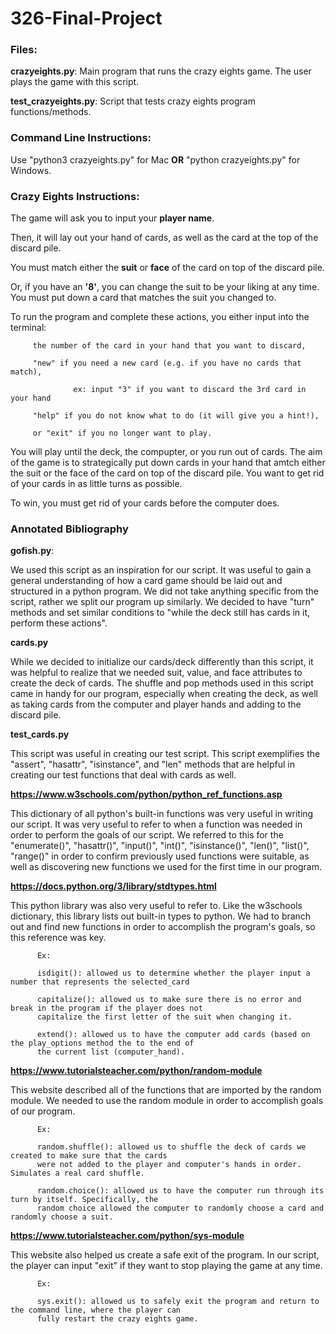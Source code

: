# 326-Final-Project

### **Files**:

**crazyeights.py**: Main program that runs the crazy eights game. The user plays the game with this script.
          
**test_crazyeights.py**: Script that tests crazy eights program functions/methods.
      
### **Command Line Instructions:**
Use "python3 crazyeights.py" for Mac
             **OR**
"python crazyeights.py" for Windows.

### **Crazy Eights Instructions:**
The game will ask you to input your **player name**.

Then, it will lay out your hand of cards, as well as the card at the top of the discard pile.

You must match either the **suit** or **face** of the card on top of the discard pile.

Or, if you have an **'8'**, you can change the suit to be your liking at any time. 
You must put down a card that matches the suit you changed to.

To run the program and complete these actions, you either input into the terminal:

         the number of the card in your hand that you want to discard,
         
         "new" if you need a new card (e.g. if you have no cards that match),
         
                  ex: input "3" if you want to discard the 3rd card in your hand
                  
         "help" if you do not know what to do (it will give you a hint!),
         
         or "exit" if you no longer want to play.
         
You will play until the deck, the compupter, or you run out of cards. The aim of the game is to 
strategically put down cards in your hand that amtch either the suit or the face of the card on 
top of the discard pile. You want to get rid of your cards in as little turns as possible.

To win, you must get rid of your cards before the computer does.

### **Annotated Bibliography**

**gofish.py**:

We used this script as an inspiration for our script. It was useful to gain a general understanding 
of how a card game should be laid out and structured in a python program. We did not take anything 
specific from the script, rather we split our program up similarly. We decided to have "turn" methods 
and set similar conditions to "while the deck still has cards in it, perform these actions".

**cards.py**

While we decided to initialize our cards/deck differently than this script, it was helpful to realize 
that we needed suit, value, and face attributes to create the deck of cards. The shuffle and pop methods 
used in this script came in handy for our program, especially when creating the deck, as well as taking 
cards from the computer and player hands and adding to the discard pile.

**test_cards.py**

This script was useful in creating our test script. This script exemplifies the "assert", "hasattr", 
"isinstance", and "len" methods that are helpful in creating our test functions that deal with cards 
as well.

**https://www.w3schools.com/python/python_ref_functions.asp**

This dictionary of all python's built-in functions was very useful in writing our script. It was very 
useful to refer to when a function was needed in order to perform the goals of our script. We referred 
to this for the "enumerate()", "hasattr()", "input()", "int()", "isinstance()", "len()", "list()", 
"range()" in order to confirm previously used functions were suitable, as well as discovering new functions 
we used for the first time in our program.

**https://docs.python.org/3/library/stdtypes.html**

This python library was also very useful to refer to. Like the w3schools dictionary, this library lists out 
built-in types to python. We had to branch out and find new functions in order to accomplish the program's 
goals, so this reference was key. 

          Ex:

          isdigit(): allowed us to determine whether the player input a number that represents the selected_card
          
          capitalize(): allowed us to make sure there is no error and break in the program if the player does not 
          capitalize the first letter of the suit when changing it. 
          
          extend(): allowed us to have the computer add cards (based on the play_options method the to the end of 
          the current list (computer_hand).
          
**https://www.tutorialsteacher.com/python/random-module**

This website described all of the functions that are imported by the random module. We needed to use the random 
module in order to accomplish goals of our program.

          Ex:

          random.shuffle(): allowed us to shuffle the deck of cards we created to make sure that the cards 
          were not added to the player and computer's hands in order. Simulates a real card shuffle.
          
          random.choice(): allowed us to have the computer run through its turn by itself. Specifically, the 
          random choice allowed the computer to randomly choose a card and randomly choose a suit.

**https://www.tutorialsteacher.com/python/sys-module**

This website also helped us create a safe exit of the program. In our script, the player can input "exit" if 
they want to stop playing the game at any time.

          Ex:
          
          sys.exit(): allowed us to safely exit the program and return to the command line, where the player can 
          fully restart the crazy eights game.
